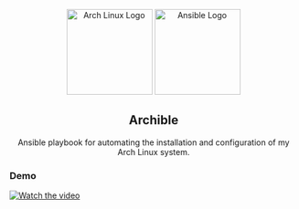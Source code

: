 <p align="center">
  <img src="https://upload.wikimedia.org/wikipedia/commons/thumb/e/e8/Archlinux-logo-standard-version.png/1920px-Archlinux-logo-standard-version.png" alt="Arch Linux Logo" height="150">
  <img src="https://upload.wikimedia.org/wikipedia/commons/thumb/2/24/Ansible_logo.svg/800px-Ansible_logo.svg.png" alt="Ansible Logo" height="150">
  <h2 align="center">Archible</h2>
  <div align="center">Ansible playbook for automating the installation and configuration of my Arch Linux system.</div>
</p>


### Demo

[![Watch the video](https://img.youtube.com/vi/bS4Nd1gGkWg/maxresdefault.jpg)](https://www.youtube.com/watch?v=bS4Nd1gGkWg)
